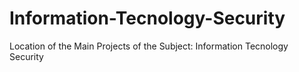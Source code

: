 # Information-Tecnology-Security
Location of the Main Projects of the Subject: Information Tecnology Security
